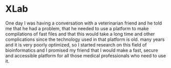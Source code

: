 # XLab
One day I was having a conversation with a veterinarian friend and he told me that he had a problem, that he needed to use a platform to make compilations of fast files and that this would take a long time and other complications since the technology used in that platform is old. many years and it is very poorly optimized, so I started research on this field of bioinformatics and I promised my friend that I would make a fast, secure and accessible platform for all those medical professionals who need to use it.
